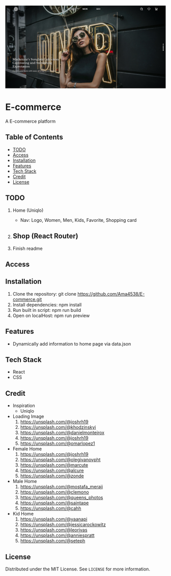 ![Default Screenshot](image/screenshot.jpg)

# E-commerce
A E-commerce platform

## Table of Contents
- [TODO](#TODO)
- [Access](#Access)
- [Installation](#installation)
- [Features](#features)
- [Tech Stack](#tech-stack)
- [Credit](#Credit)
- [License](#license)

## TODO
1. Home (Uniqlo)
    - Nav: Logo, Women, Men, Kids, Favorite, Shopping card

2. Shop (React Router)
    - 
3. Finish readme

## Access

## Installation
1. Clone the repository: git clone https://github.com/Ama4538/E-commerce.git
2. Install dependencies: npm install
3. Run built in script: npm run build
4. Open on localHost: npm run preview

## Features
- Dynamically add information to home page via data.json

## Tech Stack
- React
- CSS

## Credit
- Inspiration
    - Uniqlo
- Loading Image 
    1. https://unsplash.com/@joshrh19
    2. https://unsplash.com/@khodzinskyi 
    3. https://unsplash.com/@danielmonteirox
    4. https://unsplash.com/@joshrh19
    5. https://unsplash.com/@omarlopez1 
- Female Home 
    1. https://unsplash.com/@joshrh19
    2. https://unsplash.com/@olegivanovpht 
    3. https://unsplash.com/@marcute
    4. https://unsplash.com/@alcure
    5. https://unsplash.com/@zonde
- Male Home 
    1. https://unsplash.com/@mostafa_meraji
    2. https://unsplash.com/@clemono
    3. https://unsplash.com/@queens_photos
    4. https://unsplash.com/@saintape
    5. https://unsplash.com/@cahh
- Kid Home
    1. https://unsplash.com/@yaanapi
    2. https://unsplash.com/@jessicarockowitz 
    3. https://unsplash.com/@leorivas
    4. https://unsplash.com/@anniespratt 
    5. https://unsplash.com/@seteph
    
## License
Distributed under the MIT License. See `LICENSE` for more information.